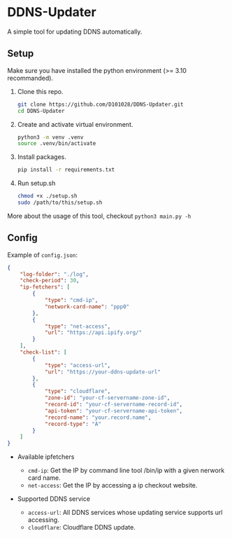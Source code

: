 # DDNS-Updater
A simple tool for updating DDNS automatically.

## Setup
Make sure you have installed the python environment (>= 3.10 recommanded). 

1. Clone this repo. 
    ```bash
    git clone https://github.com/D101028/DDNS-Updater.git
    cd DDNS-Updater
    ```

2. Create and activate virtual environment. 
    ```bash
    python3 -m venv .venv
    source .venv/bin/activate
    ```

3. Install packages.
    ```bash
    pip install -r requirements.txt
    ```

4. Run setup.sh
    ```bash
    chmod +x ./setup.sh
    sudo /path/to/this/setup.sh
    ```

More about the usage of this tool, checkout `python3 main.py -h`

## Config
Example of `config.json`:
```json
{
    "log-folder": "./log", 
    "check-period": 30, 
    "ip-fetchers": [
        {
            "type": "cmd-ip", 
            "network-card-name": "ppp0"
        }, 
        {
            "type": "net-access", 
            "url": "https://api.ipify.org/"
        }
    ], 
    "check-list": [
        {
            "type": "access-url", 
            "url": "https://your-ddns-update-url"
        }, 
        {
            "type": "cloudflare", 
            "zone-id": "your-cf-servername-zone-id", 
            "record-id": "your-cf-servername-record-id", 
            "api-token": "your-cf-servername-api-token", 
            "record-name": "your.record.name", 
            "record-type": "A"
        }
    ]
}
```

- Available ipfetchers
    - `cmd-ip`: Get the IP by command line tool /bin/ip with a given nerwork card name. 
    - `net-access`: Get the IP by accessing a ip checkout website.

- Supported DDNS service
    - `access-url`: All DDNS services whose updating service supports url accessing. 
    - `cloudflare`: Cloudflare DDNS update. 
